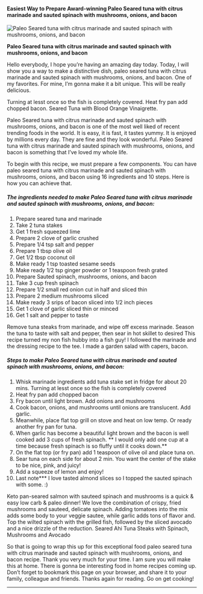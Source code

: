             

#### Easiest Way to Prepare Award-winning Paleo Seared tuna with citrus marinade and sauted spinach with mushrooms, onions, and bacon

![Paleo Seared tuna with citrus marinade and sauted spinach with mushrooms, onions, and bacon](https://img-global.cpcdn.com/recipes/5339534065664000/751x532cq70/paleo-seared-tuna-with-citrus-marinade-and-sauted-spinach-with-mushrooms-onions-and-bacon-recipe-main-photo.jpg)

**Paleo Seared tuna with citrus marinade and sauted spinach with mushrooms, onions, and bacon**

Hello everybody, I hope you’re having an amazing day today. Today, I will show you a way to make a distinctive dish, paleo seared tuna with citrus marinade and sauted spinach with mushrooms, onions, and bacon. One of my favorites. For mine, I’m gonna make it a bit unique. This will be really delicious.

Turning at lesst once so the fish is completely covered. Heat fry pan add chopped bacon. Seared Tuna with Blood Orange Vinaigrette.

Paleo Seared tuna with citrus marinade and sauted spinach with mushrooms, onions, and bacon is one of the most well liked of recent trending foods in the world. It is easy, it is fast, it tastes yummy. It is enjoyed by millions every day. They are fine and they look wonderful. Paleo Seared tuna with citrus marinade and sauted spinach with mushrooms, onions, and bacon is something that I’ve loved my whole life.

To begin with this recipe, we must prepare a few components. You can have paleo seared tuna with citrus marinade and sauted spinach with mushrooms, onions, and bacon using 16 ingredients and 10 steps. Here is how you can achieve that.

##### The ingredients needed to make Paleo Seared tuna with citrus marinade and sauted spinach with mushrooms, onions, and bacon:

1.  Prepare seared tuna and marinade
2.  Take 2 tuna stakes
3.  Get 1 fresh squeezed lime
4.  Prepare 2 clove of garlic crushed
5.  Prepare 1/4 tsp salt and pepper
6.  Prepare 1 tbsp olive oil
7.  Get 1/2 tbsp coconut oil
8.  Make ready 1 tsp toasted sesame seeds
9.  Make ready 1/2 tsp ginger powder or 1 teaspoon fresh grated
10.  Prepare Sauted spinach, mushrooms, onions, and bacon
11.  Take 3 cup fresh spinach
12.  Prepare 1/2 small red onion cut in half and sliced thin
13.  Prepare 2 medium mushrooms sliced
14.  Make ready 3 srips of bacon sliced into 1/2 inch pieces
15.  Get 1 clove of garlic sliced thin or minced
16.  Get 1 salt and pepper to taste

Remove tuna steaks from marinade, and wipe off excess marinade. Season the tuna to taste with salt and pepper, then sear in hot skillet to desired This recipe turned my non fish hubby into a fish guy! I followed the marinade and the dressing recipe to the tee. I made a garden salad with capers, bacon.

##### Steps to make Paleo Seared tuna with citrus marinade and sauted spinach with mushrooms, onions, and bacon:

1.  Whisk marinade ingredients add tuna stake set in fridge for about 20 mins. Turning at lesst once so the fish is completely covered
2.  Heat fry pan add chopped bacon
3.  Fry bacon until light brown. Add onions and mushrooms
4.  Cook bacon, onions, and mushrooms until onions are translucent. Add garlic.
5.  Meanwhile, place flat top grill on stove and heat on low temp. Or ready another fry pan for tuna.
6.  When garlic has become a beautiful light brown and the bacon is well cooked add 3 cups of fresh spinach. \*\* I would only add one cup at a time because fresh spinach is so fluffy until it cooks down.\*\*
7.  On the flat top (or fry pan) add 1 teaspoon of olive oil and place tuna on.
8.  Sear tuna on each side for about 2 min. You want the center of the stake to be nice, pink, and juicy!
9.  Add a squeeze of lemon and enjoy!
10.  Last note\*\*\* I love tasted almond slices so I topped the sauted spinach with some. :)

Keto pan-seared salmon with sauteed spinach and mushrooms is a quick & easy low carb & paleo dinner! We love the combination of crispy, fried mushrooms and sauteed, delicate spinach. Adding tomatoes into the mix adds some body to your veggie sautee, while garlic adds tons of flavor and. Top the wilted spinach with the grilled fish, followed by the sliced avocado and a nice drizzle of the reduction. Seared Ahi Tuna Steaks with Spinach, Mushrooms and Avocado

So that is going to wrap this up for this exceptional food paleo seared tuna with citrus marinade and sauted spinach with mushrooms, onions, and bacon recipe. Thank you very much for your time. I am sure you will make this at home. There is gonna be interesting food in home recipes coming up. Don’t forget to bookmark this page on your browser, and share it to your family, colleague and friends. Thanks again for reading. Go on get cooking!

* * *